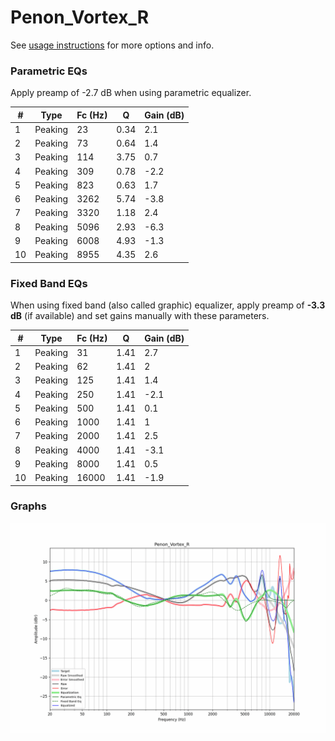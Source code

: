 # Penon_Vortex_R
See [usage instructions](https://github.com/jaakkopasanen/AutoEq#usage) for more options and info.

### Parametric EQs
Apply preamp of -2.7 dB when using parametric equalizer.

|   # | Type    |   Fc (Hz) |    Q |   Gain (dB) |
|-----|---------|-----------|------|-------------|
|   1 | Peaking |        23 | 0.34 |         2.1 |
|   2 | Peaking |        73 | 0.64 |         1.4 |
|   3 | Peaking |       114 | 3.75 |         0.7 |
|   4 | Peaking |       309 | 0.78 |        -2.2 |
|   5 | Peaking |       823 | 0.63 |         1.7 |
|   6 | Peaking |      3262 | 5.74 |        -3.8 |
|   7 | Peaking |      3320 | 1.18 |         2.4 |
|   8 | Peaking |      5096 | 2.93 |        -6.3 |
|   9 | Peaking |      6008 | 4.93 |        -1.3 |
|  10 | Peaking |      8955 | 4.35 |         2.6 |

### Fixed Band EQs
When using fixed band (also called graphic) equalizer, apply preamp of **-3.3 dB** (if available) and set gains manually with these parameters.

|   # | Type    |   Fc (Hz) |    Q |   Gain (dB) |
|-----|---------|-----------|------|-------------|
|   1 | Peaking |        31 | 1.41 |         2.7 |
|   2 | Peaking |        62 | 1.41 |         2   |
|   3 | Peaking |       125 | 1.41 |         1.4 |
|   4 | Peaking |       250 | 1.41 |        -2.1 |
|   5 | Peaking |       500 | 1.41 |         0.1 |
|   6 | Peaking |      1000 | 1.41 |         1   |
|   7 | Peaking |      2000 | 1.41 |         2.5 |
|   8 | Peaking |      4000 | 1.41 |        -3.1 |
|   9 | Peaking |      8000 | 1.41 |         0.5 |
|  10 | Peaking |     16000 | 1.41 |        -1.9 |

### Graphs
![](./Penon_Vortex_R.png)
